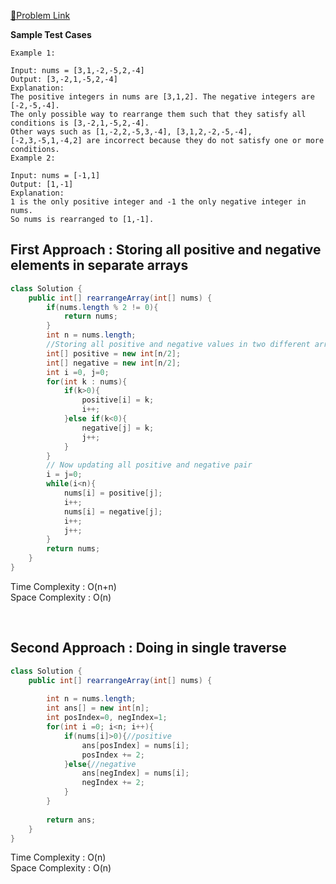[📍Problem Link](https://leetcode.com/problems/rearrange-array-elements-by-sign/description/)

**Sample Test Cases**
```
Example 1:

Input: nums = [3,1,-2,-5,2,-4]
Output: [3,-2,1,-5,2,-4]
Explanation:
The positive integers in nums are [3,1,2]. The negative integers are [-2,-5,-4].
The only possible way to rearrange them such that they satisfy all conditions is [3,-2,1,-5,2,-4].
Other ways such as [1,-2,2,-5,3,-4], [3,1,2,-2,-5,-4], [-2,3,-5,1,-4,2] are incorrect because they do not satisfy one or more conditions.  
Example 2:

Input: nums = [-1,1]
Output: [1,-1]
Explanation:
1 is the only positive integer and -1 the only negative integer in nums.
So nums is rearranged to [1,-1].
```
## First Approach : Storing all positive and negative elements in separate arrays

```java
class Solution {
    public int[] rearrangeArray(int[] nums) {
        if(nums.length % 2 != 0){
            return nums;
        }
        int n = nums.length;
        //Storing all positive and negative values in two different arrays
        int[] positive = new int[n/2];
        int[] negative = new int[n/2];
        int i =0, j=0;
        for(int k : nums){
            if(k>0){
                positive[i] = k;
                i++;
            }else if(k<0){
                negative[j] = k;
                j++;
            }
        }
        // Now updating all positive and negative pair
        i = j=0;
        while(i<n){
            nums[i] = positive[j];
            i++;
            nums[i] = negative[j];
            i++;
            j++;
        }
        return nums;
    }
}
```
Time Complexity : O(n+n)<br>
Space Complexity : O(n)


<br>

## Second Approach : Doing in single traverse

```java
class Solution {
    public int[] rearrangeArray(int[] nums) {
        
        int n = nums.length;
        int ans[] = new int[n];
        int posIndex=0, negIndex=1; 
        for(int i =0; i<n; i++){
            if(nums[i]>0){//positive
                ans[posIndex] = nums[i];
                posIndex += 2;
            }else{//negative
                ans[negIndex] = nums[i];
                negIndex += 2;
            }
        }
        
        return ans;
    }
}
```
Time Complexity : O(n)<br>
Space Complexity : O(n)

